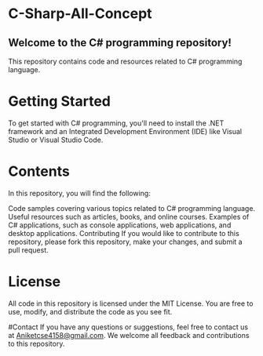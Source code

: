 # C-Sharp-All-Concept


## Welcome to the C# programming repository!

This repository contains code and resources related to C# programming language.

# Getting Started
To get started with C# programming, you'll need to install the .NET framework and an Integrated Development Environment (IDE) like Visual Studio or Visual Studio Code.

# Contents
In this repository, you will find the following:

Code samples covering various topics related to C# programming language.
Useful resources such as articles, books, and online courses.
Examples of C# applications, such as console applications, web applications, and desktop applications.
Contributing
If you would like to contribute to this repository, please fork this repository, make your changes, and submit a pull request.

# License
All code in this repository is licensed under the MIT License. You are free to use, modify, and distribute the code as you see fit.

#Contact
If you have any questions or suggestions, feel free to contact us at <Aniketcse4158@gmail.com>. We welcome all feedback and contributions to this repository.
